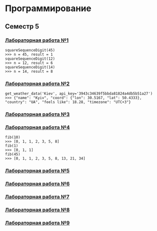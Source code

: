 # Программирование
## Семестр 5

### [Лабораторная работа №1](https://github.com/python-basic/sem5-lr1-matvuric)
```
squareSequenceDigit(45)
>>> n = 45, result = 1
squareSequenceDigit(12)
>>> n = 12, result = 6
squareSequenceDigit(14)
>>> n = 14, result = 8
```
### [Лабораторная работа №2](https://github.com/python-basic/sem5-lr2-matvuric)
```
get_weather_data('Kiev', api_key='3943c34639f5bbda81824a4db5b51a27')
>>> {"name": "Kyiv", "coord": {"lon": 30.5167, "lat": 50.4333}, "country": "UA", "feels like": 18.28, "timezone": "UTC+3"}
```
### [Лабораторная работа №3](https://replit.com/@MatviivKirill/prog5lab3#myremotemodule.py)
### [Лабораторная работа №4](https://github.com/python-basic/sem3-lr4-matvuric)
```
fib(10)
>>> [0, 1, 1, 2, 3, 5, 8]
fib(1)
>>> [0, 1, 1]
fib(45)
>>> [0, 1, 1, 2, 3, 5, 8, 13, 21, 34]
```
### [Лабораторная работа №5](https://replit.com/@MatviivKirill/prog5lab3#myremotemodule.py)
### [Лабораторная работа №6](https://replit.com/@MatviivKirill/prog5lab3#myremotemodule.py)
### [Лабораторная работа №7](https://replit.com/@MatviivKirill/prog5lab3#myremotemodule.py)
### [Лабораторная работа №8](https://replit.com/@MatviivKirill/prog5lab3#myremotemodule.py)
### [Лабораторная работа №9](https://replit.com/@MatviivKirill/prog5lab3#myremotemodule.py)
